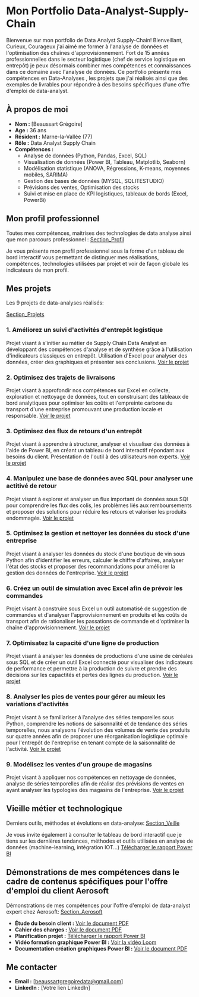 # Mon Portfolio Data-Analyst-Supply-Chain

Bienvenue sur mon portfolio de Data Analyst Supply-Chain!
Bienveillant, Curieux, Courageux j'ai aimé me former à  l'analyse de données et l'optimisation des chaînes d'approvisionnement. Fort de 15 années professionnelles dans le secteur logistique (chef de service logistique en entrepôt) je peux désormais combiner mes compétences et connaissances dans ce domaine avec l'analyse de données. Ce portfolio présente mes compétences en Data-Analyses , les projets que j'ai réalisés ainsi que des exemples de livrables pour répondre à des besoins spécifiques d'une offre d'emploi de data-analyst.


## À propos de moi
- **Nom :** [Beaussart Grégoire]
- **Age :** 36 ans
- **Résident :** Marne-la-Vallée (77)
- **Rôle :** Data Analyst Supply Chain
- **Compétences :**
  - Analyse de données (Python, Pandas, Excel, SQL)
  - Visualisation de données (Power BI, Tableau, Matplotlib, Seaborn)
  - Modélisation statistique (ANOVA, Régressions, K-means, moyennes mobiles, SARIMA)
  - Gestion des bases de données (MYSQL, SQLITESTUDIO)
  - Prévisions des ventes, Optimisation des stocks
  - Suivi et mise en place de KPI logistiques, tableaux de bords (Excel, PowerBi)

## Mon profil professionnel

Toutes mes compétences, maitrises des technologies de data analyse ainsi que mon parcours professionnel : 
[Section_Profil](profil_professionnel.md)

Je vous présente mon profil professionnel sous la forme d'un tableau de bord interactif vous permettant de distinguer mes réalisations, compétences, technologies utilisées par projet et voir de façon globale les indicateurs de mon profil.


## Mes projets

Les 9 projets de data-analyses réalisés:

[Section_Projets](projet.md)

### 1. Améliorez un suivi d'activités d'entrepôt logistique
Projet visant à s'initier au métier de Supply Chain Data Analyst en développant des compétences d'analyse et de synthèse grâce à l'utilisation d'indicateurs classiques en entrepôt.
Utilisation d'Excel pour analyser des données, créer des graphiques et présenter ses conclusions.
[Voir le projet](lien-vers-le-fichier-ou-le-repository-du-projet)

### 2. Optimisez des trajets de livraisons
Projet visant à approfondir nos compétences sur Excel en collecte, exploration et nettoyage de données, tout en construisant des tableaux de bord analytiques pour optimiser les coûts et l'empreinte carbone du transport d'une entreprise promouvant une production locale et responsable.
[Voir le projet](lien-vers-le-fichier-ou-le-repository-du-projet)

### 3. Optimisez des flux de retours d'un entrepôt
Projet visant à apprendre à structurer, analyser et visualiser des données à l'aide de Power BI, en créant un tableau de bord interactif répondant aux besoins du client. Présentation de l'outil à des utilisateurs non experts.
[Voir le projet](lien-vers-le-fichier-ou-le-repository-du-projet)

### 4. Manipulez une base de données avec SQL pour analyser une actitivé de retour
Projet visant à explorer et analyser un flux important de données sous SQl pour comprendre les flux des colis, les problèmes liés aux remboursements et proposer des solutions pour réduire les retours et valoriser les produits endommagés.
[Voir le projet](lien-vers-le-fichier-ou-le-repository-du-projet)

### 5. Optimisez la gestion et nettoyer les données du stock d'une entreprise
Projet visant à analyser les données du stock d'une boutique de vin sous Python afin d'identifier les erreurs, calculer le chiffre d'affaires, analyser l'état des stocks et proposer des recommandations pour améliorer la gestion des données de l'entreprise.
[Voir le projet](lien-vers-le-fichier-ou-le-repository-du-projet)

### 6. Créez un outil de simulation avec Excel afin de prévoir les commandes
Projet visant à construire sous Excel un outil automatisé de suggestion de commandes et d'analyser l'approvisionnement en produits et les coûts de transport afin de rationaliser les passations de commande et d'optimiser la chaîne d'approvisionnement.
[Voir le projet](lien-vers-le-fichier-ou-le-repository-du-projet)

### 7. Optimisatez la capacité d'une ligne de production
Projet visant à analyser les données de productions d'une usine de céréales sous SQL et de créer un outil Excel connecté pour visualiser des indicateurs de performance et permettre à la production de suivre et prendre des décisions sur les capactités et pertes des lignes du production.
[Voir le projet](lien-vers-le-fichier-ou-le-repository-du-projet)

### 8. Analyser les pics de ventes pour gérer au mieux les variations d'activités
Projet visant à  se familiariser à l’analyse des séries temporelles sous Python, comprendre les notions de saisonnalité et de tendance des séries temporelles, nous analysons l'évolution des volumes de vente des produits sur quatre années afin de proposer une réorganisation logistique optimale pour l'entrepôt de l'entreprise en tenant compte de la saisonnalité de l'activité.
[Voir le projet](lien-vers-le-fichier-ou-le-repository-du-projet)

### 9. Modélisez les ventes d'un groupe de magasins
Projet visant à appliquer nos compétences en nettoyage de données, analyse de séries temporelles afin de réalisr des prévisions de ventes en ayant analyser les typologies des magasins de l'entreprise.
[Voir le projet](lien-vers-le-fichier-ou-le-repository-du-projet)

## Vieille métier et technologique

Derniers outils, méthodes et évolutions en data-analyse:
[Section_Veille](veille_m%C3%A9tier_technologique.md)

Je vous invite également à consulter le tableau de bord interactif que je tiens  sur les dernières tendances, méthodes et outils utilisées en analyse de données (machine-learning, intégration IOT...)
[Télécharger le rapport Power BI](https://github.com/gregoiredata/Mon-Portfolio-Data-Analyst-Supply-Chain/blob/main/05B_tableaux_bords_veille_metier.pbix)

## Démonstrations de mes compétences dans le cadre de contenus spécifiques pour l'offre d'emploi du client Aerosoft

Démonstrations de mes compétences pour l'offre d'emploi de data-analyst expert chez Aerosoft:
[Section_Aerosoft](demonstration_competences_candidature_offre_d_emploi_aerosoft.md)

- **Étude du besoin client :** [Voir le document PDF](https://github.com/gregoiredata/Mon-Portfolio-Data-Analyst-Supply-Chain/blob/main/2_%20Analyse_des_besoins_client..pdf)
- **Cahier des charges :** [Voir le document PDF](https://github.com/gregoiredata/Mon-Portfolio-Data-Analyst-Supply-Chain/blob/main/3_Cahier_des_charges_Portfolio.pdf)
- **Planification projet :** [Télécharger le rapport Power BI](https://github.com/gregoiredata/Mon-Portfolio-Data-Analyst-Supply-Chain/blob/main/04_diagramme_Gantt_PowerBI_projet.pbix)
- **Vidéo formation graphique Power BI :** [Voir la vidéo Loom](https://www.loom.com/share/c7f0cb9a25624441b40aba3b2a248ea1?sid=004657ff-233e-4223-abe8-be169e6eb7d0)
- **Documentation création graphiques Power BI :** [Voir le document PDF](https://github.com/gregoiredata/Mon-Portfolio-Data-Analyst-Supply-Chain/blob/main/07_Proc%C3%A9dure_cre%CC%81ation_de_graphiques_avec_PowerBI.pdf)

## Me contacter
- **Email :** [beaussartgregoiredata@gmail.com]
- **LinkedIn :** [Votre lien LinkedIn]
